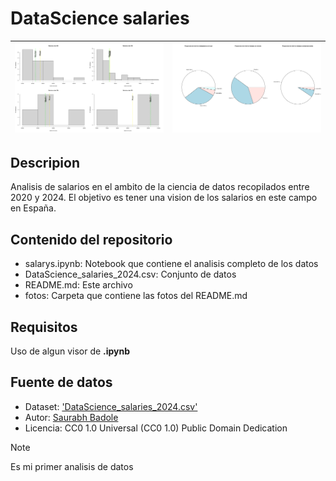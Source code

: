 # DataScience salaries
 | ![Imagen 1](fotos/bp.png) | ![Imagen 2](fotos/pp.png) |
 |-------------------------------|------------------------------|
## Descripion

Analisis de salarios en el ambito de la ciencia de datos recopilados entre 2020 y 2024.
El objetivo es tener una vision de los salarios en este campo en España.

## Contenido del repositorio

* salarys.ipynb: Notebook que contiene el analisis completo de los datos
* DataScience_salaries_2024.csv: Conjunto de datos
* README.md: Este archivo
* fotos: Carpeta que contiene las fotos del README.md

## Requisitos

Uso de algun visor de **.ipynb**


## Fuente de datos
* Dataset:  ['DataScience_salaries_2024.csv'](https://www.kaggle.com/datasets/saurabhbadole/latest-data-science-job-salaries-2024/data) 
* Autor: [Saurabh Badole](https://www.kaggle.com/saurabhbadole)
* Licencia: CC0 1.0 Universal (CC0 1.0) Public Domain Dedication


> [!NOTE]
Es mi primer analisis de datos 
